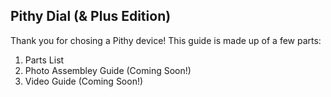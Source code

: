 ## Pithy Dial (& Plus Edition)

Thank you for chosing a Pithy device! This guide is made up of a few parts:
1. Parts List
2. Photo Assembley Guide (Coming Soon!)
3. Video Guide (Coming Soon!)